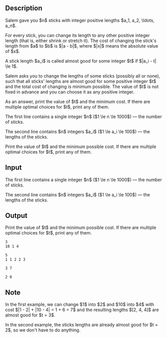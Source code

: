 ## Description

<div><p>Salem gave you $n$ sticks with integer positive lengths $a_1, a_2, \ldots, a_n$.</p><p>For every stick, you can change its length to any other positive integer length (that is, either shrink or stretch it). The cost of changing the stick's length from $a$ to $b$ is $|a - b|$, where $|x|$ means the absolute value of $x$.</p><p>A stick length $a_i$ is called <span class="tex-font-style-it">almost good</span> for some integer $t$ if $|a_i - t| \le 1$.</p><p>Salem asks you to change the lengths of some sticks (possibly all or none), such that all sticks' lengths are almost good for some positive integer $t$ and the total cost of changing is minimum possible. The value of $t$ is not fixed in advance and you can choose it as any positive integer. </p><p>As an answer, print the value of $t$ and the minimum cost. If there are multiple optimal choices for $t$, print any of them.</p></div><div class="input-specification"><p>The first line contains a single integer $n$ ($1 \le n \le 1000$)&nbsp;— the number of sticks.</p><p>The second line contains $n$ integers $a_i$ ($1 \le a_i \le 100$)&nbsp;— the lengths of the sticks.</p></div><div class="output-specification"><p>Print the value of $t$ and the minimum possible cost. If there are multiple optimal choices for $t$, print any of them.</p></div>

## Input

<p>The first line contains a single integer $n$ ($1 \le n \le 1000$)&nbsp;— the number of sticks.</p><p>The second line contains $n$ integers $a_i$ ($1 \le a_i \le 100$)&nbsp;— the lengths of the sticks.</p>

## Output

<p>Print the value of $t$ and the minimum possible cost. If there are multiple optimal choices for $t$, print any of them.</p>





```input1
3
10 1 4
```




```input2
5
1 1 2 2 3
```




```output1
3 7
```




```output2
2 0
```



## Note

<p>In the first example, we can change $1$ into $2$ and $10$ into $4$ with cost $|1 - 2| + |10 - 4| = 1 + 6 = 7$ and the resulting lengths $[2, 4, 4]$ are almost good for $t = 3$.</p><p>In the second example, the sticks lengths are already almost good for $t = 2$, so we don't have to do anything.</p>

